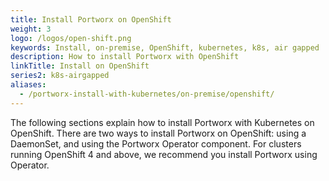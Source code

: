 ```yaml
---
title: Install Portworx on OpenShift
weight: 3
logo: /logos/open-shift.png
keywords: Install, on-premise, OpenShift, kubernetes, k8s, air gapped
description: How to install Portworx with OpenShift
linkTitle: Install on OpenShift
series2: k8s-airgapped
aliases:
  - /portworx-install-with-kubernetes/on-premise/openshift/
---
```


The following sections explain how to install Portworx with Kubernetes on OpenShift. There are two ways to
install Portworx on OpenShift: using a DaemonSet, and using the Portworx Operator component. For clusters running OpenShift 4 and above, we recommend you install Portworx using Operator.
